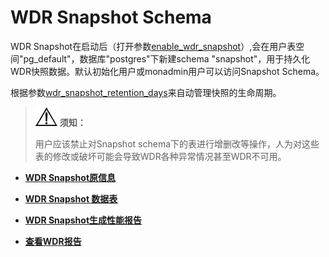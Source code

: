 # WDR Snapshot Schema<a name="ZH-CN_TOPIC_0289900334"></a>

WDR Snapshot在启动后（打开参数[enable\_wdr\_snapshot](../DataBaseReference/系统性能快照.md#zh-cn_topic_0283137284_zh-cn_topic_0237124757_section983311682019)）,会在用户表空间"pg\_default"，数据库"postgres"下新建schema "snapshot"，用于持久化WDR快照数据。默认初始化用户或monadmin用户可以访问Snapshot Schema。

根据参数[wdr\_snapshot\_retention\_days](../DataBaseReference/系统性能快照.md#zh-cn_topic_0283137284_zh-cn_topic_0237124757_section1658494717518)来自动管理快照的生命周期。

>![](public_sys-resources/icon-notice.gif) **须知：** 
>
>用户应该禁止对Snapshot schema下的表进行增删改等操作，人为对这些表的修改或破坏可能会导致WDR各种异常情况甚至WDR不可用。

-   **[WDR Snapshot原信息](WDR-Snapshot原信息表.md)**  

-   **[WDR Snapshot 数据表](WDR-Snapshot-数据表.md)**  

-   **[WDR Snapshot生成性能报告](WDR-Snapshot生成性能报告.md)**  

-   **[查看WDR报告](查看WDR报告.md)**  


